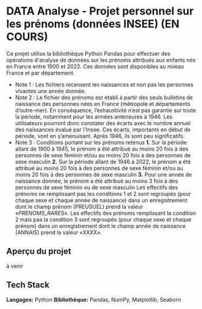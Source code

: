 # DATA Analyse - Projet personnel sur les prénoms (données INSEE) (EN COURS)

Ce projet utilise la bibliothèque Python Pandas pour effectuer des opérations d'analyse de données sur les prénoms attribués aux enfants nés en France entre 1900 et 2022. 
Ces données sont disponibles au niveau France et par département.
- Note 1 : Les fichiers recensent les naissances et non pas les personnes vivantes une année donnée.
- Note 2 : Le fichier des prénoms est établi à partir des seuls bulletins de naissance des personnes nées en France (métropole et départements d’outre-mer). En conséquence, l’exhaustivité n’est pas garantie sur toute la période, notamment pour les années antérieures à 1946. Les utilisateurs pourront donc constater des écarts avec le nombre annuel des naissances évalué par l'Insee. Ces écarts, importants en début de période, vont en s’amenuisant. Après 1946, ils sont peu significatifs.
- Note 3 : Conditions portant sur les prénoms retenus
**1.** Sur la période allant de 1900 à 1945, le prénom a été attribué au moins 20 fois à des personnes de sexe féminin et/ou au moins 20 fois à des personnes de sexe masculin
**2.** Sur la période allant de 1946 à 2022, le prénom a été attribué au moins 20 fois à des personnes de sexe féminin et/ou au moins 20 fois à des personnes de sexe masculin
**3.** Pour une année de naissance donnée, le prénom a été attribué au moins 3 fois à des personnes de sexe féminin ou de sexe masculin
Les effectifs des prénoms ne remplissant pas les conditions 1 et 2 sont regroupés (pour chaque sexe et chaque année de naissance) dans un enregistrement dont le champ prénom (PREUSUEL) prend la valeur «_PRENOMS_RARES_». Les effectifs des prénoms remplissant la condition 2 mais pas la condition 3 sont regroupés (pour chaque sexe et chaque prénom) dans un enregistrement dont le champ année de naissance (ANNAIS) prend la valeur «XXXX».

## Aperçu du projet

à venir

## Tech Stack

**Langages:** Python
**Bibliothèque:** Pandas, NumPy, Matplotlib, Seaborn





